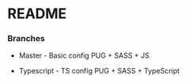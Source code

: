 # README #



### Branches ###

* Master - Basic config 
PUG + SASS + JS


* Typescript - TS config
PUG + SASS + TypeScript